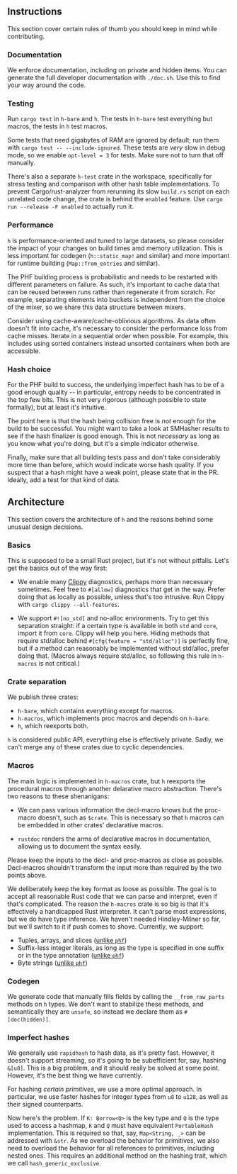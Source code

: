 ## Instructions

This section cover certain rules of thumb you should keep in mind while contributing.


### Documentation

We enforce documentation, including on private and hidden items. You can generate the full developer documentation with `./doc.sh`. Use this to find your way around the code.


### Testing

Run `cargo test` in `h-bare` and `h`. The tests in `h-bare` test everything but macros, the tests in `h` test macros.

Some tests that need gigabytes of RAM are ignored by default; run them with `cargo test -- --include-ignored`. These tests are *very* slow in debug mode, so we enable `opt-level = 3` for tests. Make sure not to turn that off manually.

There's also a separate `h-test` crate in the workspace, specifically for stress testing and comparison with other hash table implementations. To prevent Cargo/rust-analyzer from rerunning its slow `build.rs` script on each unrelated code change, the crate is behind the `enabled` feature. Use `cargo run --release -F enabled` to actually run it.


### Performance

`h` is performance-oriented and tuned to large datasets, so please consider the impact of your changes on build times amd memory utilization. This is less important for codegen (`h::static_map!` and similar) and more important for runtime building (`Map::from_entries` and similar).

The PHF building process is probabilistic and needs to be restarted with different parameters on failure. As such, it's important to cache data that can be reused between runs rather than regenerate it from scratch. For example, separating elements into buckets is independent from the choice of the mixer, so we share this data structure between mixers.

Consider using cache-aware/cache-oblivious algorithms. As data often doesn't fit into cache, it's necessary to consider the performance loss from cache misses. Iterate in a sequential order when possible. For example, this includes using sorted containers instead unsorted containers when both are accessible.


### Hash choice

For the PHF build to success, the underlying imperfect hash has to be of a good enough quality -- in particular, entropy needs to be concentrated in the top few bits. This is not very rigorous (although possible to state formally), but at least it's intuitive.

The point here is that the hash being collision free is *not* enough for the build to be successful. You might want to take a look at SMHasher results to see if the hash finalizer is good enough. This is not *necessary* as long as you know what you're doing, but it's a simple indicator otherwise.

Finally, make sure that all building tests pass and don't take considerably more time than before, which would indicate worse hash quality. If you suspect that a hash might have a weak point, please state that in the PR. Ideally, add a test for that kind of data.


## Architecture

This section covers the architecture of `h` and the reasons behind some unusual design decisions.


### Basics

This is supposed to be a small Rust project, but it's not without pitfalls. Let's get the basics out of the way first:

- We enable many [Clippy](https://github.com/rust-lang/rust-clippy) diagnostics, perhaps more than necessary sometimes. Feel free to `#[allow]` diagnostics that get in the way. Prefer doing that as locally as possible, unless that's too intrusive. Run Clippy with `cargo clippy --all-features`.

- We support `#![no_std]` and no-alloc environments. Try to get this separation straight: if a certain type is available in both `std` and `core`, import it from `core`. Clippy will help you here. Hiding methods that require std/alloc behind `#[cfg(feature = "std/alloc")]` is perfectly fine, but if a method can reasonably be implemented without std/alloc, prefer doing that. (Macros always require std/alloc, so following this rule in `h-macros` is not critical.)


### Crate separation

We publish three crates:

- `h-bare`, which contains everything except for macros.
- `h-macros`, which implements proc macros and depends on `h-bare`.
- `h`, which reexports both.

`h` is considered public API, everything else is effectively private. Sadly, we can't merge any of these crates due to cyclic dependencies.


### Macros

The main logic is implemented in `h-macros` crate, but `h` reexports the procedural macros through another delarative macro abstraction. There's two reasons to these shenanigans:

- We can pass various information the decl-macro knows but the proc-macro doesn't, such as `$crate`. This is necessary so that `h` macros can be embedded in other crates' declarative macros.

- `rustdoc` renders the arms of declarative macros in documentation, allowing us to document the syntax easily.

Please keep the inputs to the decl- and proc-macros as close as possible. Decl-macros shouldn't transform the input more than required by the two points above.

We deliberately keep the key format as loose as possible. The goal is to accept all reasonable Rust code that we can parse and interpret, even if that's complicated. The reason the `h-macros` crate is so big is that it's effectively a handicapped Rust interpreter. It can't parse most expressions, but we do have type inference. We haven't needed Hindley-Milner so far, but we'll switch to it if push comes to shove. Currently, we support:

- Tuples, arrays, and slices ([unlike `phf`](https://github.com/rust-phf/rust-phf/issues/198))
- Suffix-less integer literals, as long as the type is specified in one suffix or in the type annotation ([unlike `phf`](https://github.com/rust-phf/rust-phf/issues/78))
- Byte strings ([unlike `phf`](https://github.com/rust-phf/rust-phf/issues/151))


### Codegen

We generate code that manually fills fields by calling the `__from_raw_parts` methods on `h` types. We don't want to stabilize these methods, and semantically they are `unsafe`, so instead we declare them as `#[doc(hidden)]`.


### Imperfect hashes

We generally use `rapidhash` to hash data, as it's pretty fast. However, it doesn't support streaming, so it's going to be subefficient for, say, hashing `&[u8]`. This is a big problem, and it should really be solved at some point. However, it's the best thing we have currently.

For hashing *certain primitives*, we use a more optimal approach. In particular, we use faster hashes for integer types from `u8` to `u128`, as well as their signed counterparts.

Now here's the problem. If `K: Borrow<Q>` is the key type and `Q` is the type used to access a hashmap, `K` and `Q` must have equivalent `PortableHash` implementation. This is required so that, say, `Map<String, _>` can be addressed with `&str`. As we overload the behavior for primitives, we also need to overload the behavior for all references to primitives, including nested ones. This requires an additional method on the hashing trait, which we call `hash_generic_exclusive`.
